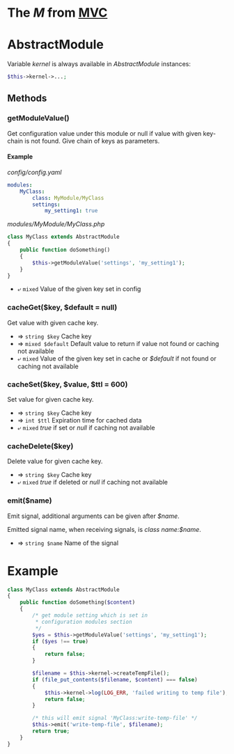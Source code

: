 ---
---

# The *M* from [MVC](https://en.wikipedia.org/wiki/Model%E2%80%93view%E2%80%93controller)

# AbstractModule
Variable *kernel* is always available in *AbstractModule* instances:
```php
$this->kernel->...;
```
## Methods
### getModuleValue()
Get configuration value under this module or null if value with given key-chain is not found.
Give chain of keys as parameters.

#### Example
*config/config.yaml*
```yaml
modules:
    MyClass:
        class: MyModule/MyClass
        settings:
            my_setting1: true
```
*modules/MyModule/MyClass.php*
```php
class MyClass extends AbstractModule
{
    public function doSomething()
    {
        $this->getModuleValue('settings', 'my_setting1');
    }
}
```
* ⤶ `mixed` Value of the given key set in config

### cacheGet($key, $default = null)
Get value with given cache key.

* ⇒ `string $key` Cache key
* ⇒ `mixed $default` Default value to return if value not found or caching not available
* ⤶ `mixed` Value of the given key set in cache or *$default* if not found or caching not available

### cacheSet($key, $value, $ttl = 600)
Set value for given cache key.

* ⇒ `string $key` Cache key
* ⇒ `int $ttl` Expiration time for cached data
* ⤶ `mixed` *true* if set or *null* if caching not available

### cacheDelete($key)
Delete value for given cache key.

* ⇒ `string $key` Cache key
* ⤶ `mixed` *true* if deleted or *null* if caching not available

### emit($name)
Emit signal, additional arguments can be given after *$name*.

Emitted signal name, when receiving signals, is *class name:$name*.

* ⇒ `string $name` Name of the signal

# Example
```php
class MyClass extends AbstractModule
{
    public function doSomething($content)
    {
        /* get module setting which is set in
         * configuration modules section
         */
        $yes = $this->getModuleValue('settings', 'my_setting1');
        if ($yes !== true)
        {
            return false;
        }

        $filename = $this->kernel->createTempFile();
        if (file_put_contents($filename, $content) === false)
        {
            $this->kernel->log(LOG_ERR, 'failed writing to temp file');
            return false;
        }

        /* this will emit signal 'MyClass:write-temp-file' */
        $this->emit('write-temp-file', $filename);
        return true;
    }
}
```
